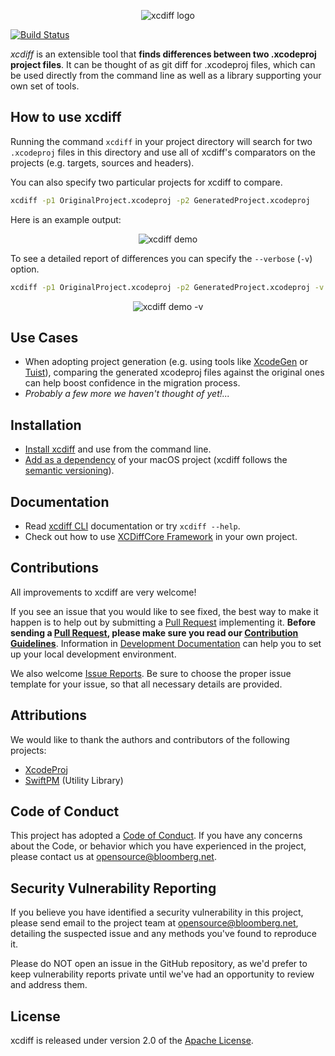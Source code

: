 <p align="center">
   <img src="Documentation/Resources/xcdiff.png" alt="xcdiff logo" />
</p>

[![Build Status](https://travis-ci.com/bloomberg/xcdiff.svg?branch=master)](https://travis-ci.com/bloomberg/xcdiff)

*xcdiff* is an extensible tool that **finds differences between two .xcodeproj project files**. It can be thought of as git diff for .xcodeproj files, which can be used directly from the command line as well as a library supporting your own set of tools.

## How to use xcdiff

Running the command `xcdiff` in your project directory will search for two `.xcodeproj` files in this directory and use all of xcdiff's comparators on the projects (e.g. targets, sources and headers).

You can also specify two particular projects for xcdiff to compare.

```sh
xcdiff -p1 OriginalProject.xcodeproj -p2 GeneratedProject.xcodeproj
```

Here is an example output:

<p align="center">
   <img src="Documentation/Resources/xcdiff-demo.png" alt="xcdiff demo" />
</p>

To see a detailed report of differences you can specify the `--verbose` (`-v`) option.

```sh
xcdiff -p1 OriginalProject.xcodeproj -p2 GeneratedProject.xcodeproj -v
```

<p align="center">
   <img src="Documentation/Resources/xcdiff-demo-v.png" alt="xcdiff demo -v" />
</p>

## Use Cases

- When adopting project generation (e.g. using tools like [XcodeGen](https://github.com/yonaskolb/XcodeGen) or [Tuist](https://github.com/tuist/tuist)), comparing the generated xcodeproj files against the original ones can help boost confidence in the migration process.
- _Probably a few more we haven't thought of yet!..._

## Installation

- [Install xcdiff](Documentation/Installation.md#CLI) and use from the command line.
- [Add as a dependency](Documentation/Installation.md#Framework) of your macOS project (xcdiff follows the [semantic versioning][3]).

## Documentation

- Read [xcdiff CLI](Documentation/CLI.md) documentation or try `xcdiff --help`.
- Check out how to use [XCDiffCore Framework](Documentation/Framework.md) in your own project.

## Contributions

All improvements to xcdiff are very welcome!

If you see an issue that you would like to see fixed, the best way to make it happen is to help out by submitting a [Pull Request](../../pulls) implementing it. **Before sending a [Pull Request](../../pulls), please make sure you read our [Contribution Guidelines][2]**. Information in [Development Documentation](Documentation/Development.md) can help you to set up your local development environment.

We also welcome [Issue Reports](../../issues). Be sure to choose the proper issue template for your issue, so that all necessary details are provided.

## Attributions

We would like to thank the authors and contributors of the following projects:

- [XcodeProj](https://github.com/tuist/xcodeproj)
- [SwiftPM](https://github.com/apple/swift-package-manager) (Utility Library)

## Code of Conduct

This project has adopted a [Code of Conduct][1].
If you have any concerns about the Code, or behavior which you have experienced
in the project, please contact us at opensource@bloomberg.net.

## Security Vulnerability Reporting

If you believe you have identified a security vulnerability in this project,
please send email to the project team at opensource@bloomberg.net, detailing
the suspected issue and any methods you've found to reproduce it.

Please do NOT open an issue in the GitHub repository, as we'd prefer to keep
vulnerability reports private until we've had an opportunity to review and
address them.

## License

xcdiff is released under version 2.0 of the [Apache License](LICENSE.txt).


[1]: https://github.com/bloomberg/.github/blob/master/CODE_OF_CONDUCT.md
[2]: https://github.com/bloomberg/.github/blob/master/CONTRIBUTING.md
[3]: https://semver.org
